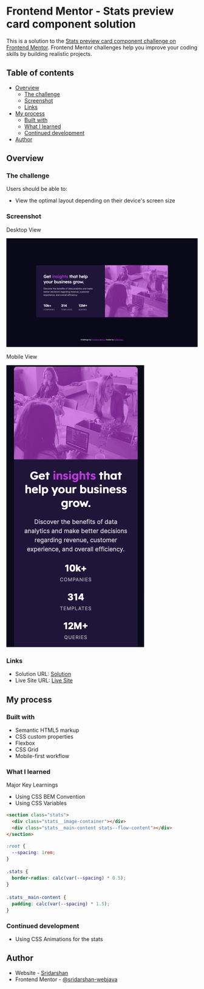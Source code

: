# Frontend Mentor - Stats preview card component solution

This is a solution to the [Stats preview card component challenge on Frontend Mentor](https://www.frontendmentor.io/challenges/stats-preview-card-component-8JqbgoU62). Frontend Mentor challenges help you improve your coding skills by building realistic projects.

## Table of contents

- [Overview](#overview)
  - [The challenge](#the-challenge)
  - [Screenshot](#screenshot)
  - [Links](#links)
- [My process](#my-process)
  - [Built with](#built-with)
  - [What I learned](#what-i-learned)
  - [Continued development](#continued-development)
- [Author](#author)

## Overview

### The challenge

Users should be able to:

- View the optimal layout depending on their device's screen size

### Screenshot

Desktop View

![](./Screenshot-Desktop.png)

Mobile View

![](./Screenshot-Mobile.png)

### Links

- Solution URL: [Solution](https://github.com/sridarshan-webjava/Stats-preview-card-CSS)
- Live Site URL: [Live Site](https://sridarshan-webjava.github.io/Stats-preview-card-CSS/)

## My process

### Built with

- Semantic HTML5 markup
- CSS custom properties
- Flexbox
- CSS Grid
- Mobile-first workflow

### What I learned

Major Key Learnings

- Using CSS BEM Convention
- Using CSS Variables

```html
<section class="stats">
  <div class="stats__image-container"></div>
  <div class="stats__main-content stats--flow-content"></div>
</section>
```

```css
:root {
  --spacing: 1rem;
}

.stats {
  border-radius: calc(var(--spacing) * 0.5);
}

.stats__main-content {
  padding: calc(var(--spacing) * 1.5);
}
```

### Continued development

- Using CSS Animations for the stats

## Author

- Website - [Sridarshan](https://sridarshan-webjava.github.io/Stats-preview-card-CSS/)
- Frontend Mentor - [@sridarshan-webjava](https://www.frontendmentor.io/profile/sridarshan-webjava)
